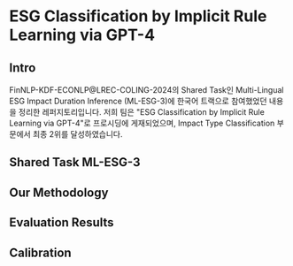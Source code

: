 # ESG Classification by Implicit Rule Learning via GPT-4
## Intro
FinNLP-KDF-ECONLP@LREC-COLING-2024의 Shared Task인 Multi-Lingual ESG Impact Duration Inference (ML-ESG-3)에 한국어 트랙으로 참여했었던 내용을 정리한 레퍼지토리입니다.
저희 팀은 "ESG Classification by Implicit Rule Learning via GPT-4"로 프로시딩에 게재되었으며, Impact Type Classification 부문에서 최종 2위를 달성하였습니다.

## Shared Task ML-ESG-3


## Our Methodology

## Evaluation Results

## Calibration
